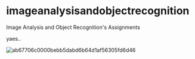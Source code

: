 # imageanalysisandobjectrecognition
Image Analysis and Object Recognition's Assignments

yaes..

![ab67706c0000bebb5dabd6b64d1af56305fd6d46](https://user-images.githubusercontent.com/39001106/167757914-1aa09398-81ba-456d-a23d-73c67d76dcbb.png)
